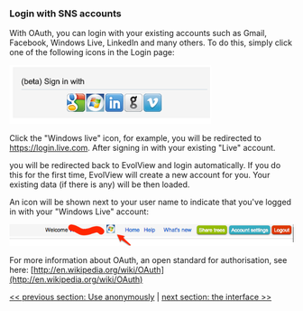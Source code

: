 ### Login with SNS accounts
With OAuth, you can login with your existing accounts such as Gmail, Facebook, Windows Live, LinkedIn and many others. To do this, simply click one of the following icons in the Login page:

![](images/LoginWithSNSAccounts_social_login.png)

Click the "Windows live" icon, for example, you will be redirected to https://login.live.com. After signing in with your existing "Live" account.

you will be redirected back to EvolView and login automatically. If you do this for the first time, EvolView will create a new account for you. Your existing data (if there is any) will be then loaded.

An icon will be shown next to your user name to indicate that you've logged in with your "Windows Live" account:

![](images/LoginWithSNSAccounts_login_using_windows_live.png)

For more information about OAuth, an open standard for authorisation, see here:
[http://en.wikipedia.org/wiki/OAuth](http://en.wikipedia.org/wiki/OAuth)


[<< previous section: Use anonymously](/notsoquickstart/2_Use_Anonymously/UseAnonymousely.md)      |       [next section: the interface >>](/notsoquickstart/4_The_Interface/TheInterface.md)
